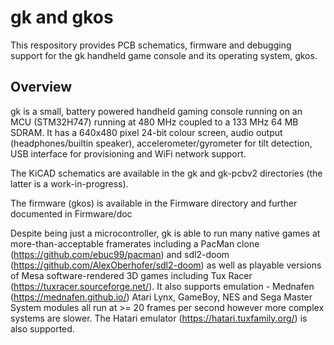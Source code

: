 # gk and gkos #

This respository provides PCB schematics, firmware and debugging support for the gk handheld game console and its operating system, gkos.

## Overview ##

gk is a small, battery powered handheld gaming console running on an MCU (STM32H747) running at 480 MHz coupled to a 133 MHz 64 MB SDRAM.  It has a 640x480 pixel 24-bit colour screen, audio output (headphones/builtin speaker), accelerometer/gyrometer for tilt detection, USB interface for provisioning and WiFi network support.

The KiCAD schematics are available in the gk and gk-pcbv2 directories (the latter is a work-in-progress).

The firmware (gkos) is available in the Firmware directory and further documented in Firmware/doc

Despite being just a microcontroller, gk is able to run many native games at more-than-acceptable framerates including a PacMan clone (https://github.com/ebuc99/pacman) and sdl2-doom (https://github.com/AlexOberhofer/sdl2-doom) as well as playable versions of Mesa software-rendered 3D games including Tux Racer (https://tuxracer.sourceforge.net/).  It also supports emulation - Mednafen (https://mednafen.github.io/) Atari Lynx, GameBoy, NES and Sega Master System modules all run at >= 20 frames per second however more complex systems are slower.  The Hatari emulator (https://hatari.tuxfamily.org/) is also supported.
